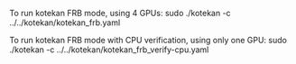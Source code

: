 To run kotekan FRB mode, using 4 GPUs:
sudo ./kotekan -c ../../kotekan/kotekan_frb.yaml

To run kotekan FRB mode with CPU verification, using only one GPU:
sudo ./kotekan -c ../../kotekan/kotekan_frb_verify-cpu.yaml

